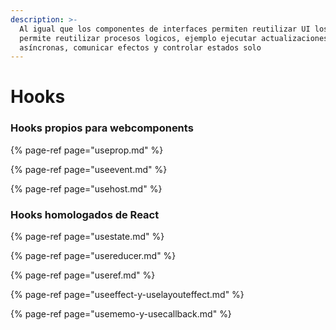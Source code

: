 ```yaml
---
description: >-
  Al igual que los componentes de interfaces permiten reutilizar UI los hooks
  permite reutilizar procesos logicos, ejemplo ejecutar actualizaciones
  asíncronas, comunicar efectos y controlar estados solo
---
```


# Hooks

### Hooks propios para webcomponents

{% page-ref page="useprop.md" %}

{% page-ref page="useevent.md" %}

{% page-ref page="usehost.md" %}

### Hooks homologados de React

{% page-ref page="usestate.md" %}

{% page-ref page="usereducer.md" %}

{% page-ref page="useref.md" %}

{% page-ref page="useeffect-y-uselayouteffect.md" %}

{% page-ref page="usememo-y-usecallback.md" %}





### 

